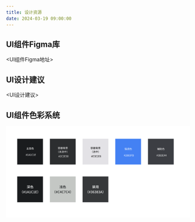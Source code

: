 ```yaml
---
title: 设计资源
date: 2024-03-19 09:00:00
---
```


## UI组件Figma库

<UI组件Figma地址>

## UI设计建议

<UI设计建议>

## UI组件色彩系统

![image-20240415095106428](./overview_design_resources.assets/image-20240415095106428.png)
